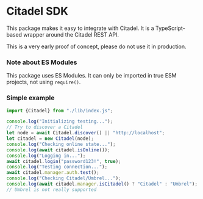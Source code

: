 # Citadel SDK

This package makes it easy to integrate with Citadel.
It is a TypeScript-based wrapper around the Citadel REST API.

This is a very early proof of concept, please do not use it in production.

### Note about ES Modules

This package uses ES Modules. It can only be imported in true ESM projects, not using `require()`.

### Simple example

```JavaScript
import {Citadel} from "./lib/index.js";

console.log("Initializing testing...");
// Try to discover a Citadel
let node = await Citadel.discover() || "http://localhost";
let citadel = new Citadel(node);
console.log("Checking online state...");
console.log(await citadel.isOnline());
console.log("Logging in...");
await citadel.login("password123!", true);
console.log("Testing connection...");
await citadel.manager.auth.test();
console.log("Checking Citadel/Umbrel...");
console.log(await citadel.manager.isCitadel() ? "Citadel" : "Umbrel");
// Umbrel is not really supported
```
